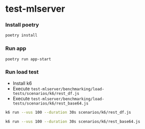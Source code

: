 # test-mlserver

### Install poetry
``` bash
poetry install
```

### Run app
``` bash
poetry run app-start
```


### Run load test
- Install k6
- Execute `test-mlserver/benchmarking/load-tests/scenarios/k6/rest_df.js`
- Execute `test-mlserver/benchmarking/load-tests/scenarios/k6/rest_base64.js`

```bash
k6 run --vus 100 --duration 30s scenarios/k6/rest_df.js
```

```bash
k6 run --vus 100 --duration 30s scenarios/k6/rest_base64.js
```